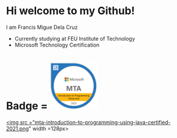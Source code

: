 # Hi welcome to my Github!

I am Francis Migue Dela Cruz
  - Currently studying at FEU Institute of Technology
  - Microsoft Technology Certification

# Badge = <a href="https://www.youracclaim.com/badges/dac02392-38d7-4b70-bb50-34f7110c8278/public_url"><img src ="mta-introduction-to-programming-using-java-certified-2021.png" width =128px></a>

<a href="https://www.youracclaim.com/badges/dac02392-38d7-4b70-bb50-34f7110c8278/public_url"><img src =["mta-introduction-to-programming-using-java-certified-2021.png](https://www.credly.com/badges/bcc1c780-c921-4491-b891-578aacaffde1/public_url)" width =128px></a>
